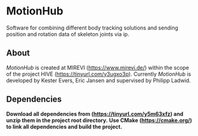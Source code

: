 # MotionHub

Software for combining different body tracking solutions and sending position and rotation data of skeleton joints via ip.

## About

*MotionHub* is created at MIREVI (https://www.mirevi.de/) within the scope of the project HIVE (https://tinyurl.com/y3ugxo3p).
Currently *MotionHub* is developed by Kester Evers, Eric Jansen and supervised by Philipp Ladwid.

## Dependencies

**Download all dependencies from (https://tinyurl.com/y5m63xfz) and unzip them in the project root directory.**
**Use CMake (https://cmake.org/) to link all dependencies and build the project.**
